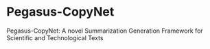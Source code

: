 # Pegasus-CopyNet
Pegasus-CopyNet: A novel Summarization Generation Framework for Scientific and Technological Texts

